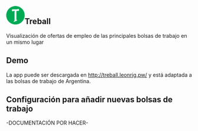 <center>
  <img src="https://github.com/leonrjg/Treball/raw/master/app/src/main/res/drawable/treball.png" align="left" width="50">
</center>

## Treball
Visualización de ofertas de empleo de las principales bolsas de trabajo en un mismo lugar

## Demo
La app puede ser descargada en http://treball.leonrjg.pw/ y está adaptada a las bolsas de trabajo de Argentina.

## Configuración para añadir nuevas bolsas de trabajo
-DOCUMENTACIÓN POR HACER-
